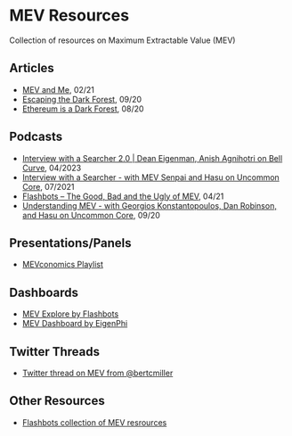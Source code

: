 # MEV Resources
Collection of resources on Maximum Extractable Value (MEV)


## Articles
- [MEV and Me](https://research.paradigm.xyz/MEV), 02/21
- [Escaping the Dark Forest](https://samczsun.com/escaping-the-dark-forest/), 09/20
- [Ethereum is a Dark Forest](https://www.paradigm.xyz/2020/08/ethereum-is-a-dark-forest), 08/20

## Podcasts
- [Interview with a Searcher 2.0 | Dean Eigenman, Anish Agnihotri on Bell Curve](https://open.spotify.com/episode/4UztGP2pazqsP7bLsEO3Br?si=337df0d180df4af2), 04/2023
- [Interview with a Searcher - with MEV Senpai and Hasu on Uncommon Core](https://open.spotify.com/episode/0dJ8pvA070JR1Q4M8oM9hz?si=6SmtOlvNRQmw5rr33Rzbug), 07/2021
- [Flashbots – The Good, Bad and the Ugly of MEV](https://epicenter.tv/episodes/389/), 04/21
- [Understanding MEV - with Georgios Konstantopoulos, Dan Robinson, and Hasu on Uncommon Core](https://podcasters.spotify.com/pod/show/uncommoncore/episodes/Understanding-MEV---with-Georgios-Konstantopoulos--Dan-Robinson--and-Hasu-ejtp3j), 09/20

## Presentations/Panels
- [MEVconomics Playlist](https://www.youtube.com/playlist?list=PLXzKMXK2aHh7bW0j2dhpnLNiIJIMnPgsD)

## Dashboards
- [MEV Explore by Flashbots](https://explore.flashbots.net/)
- [MEV Dashboard by EigenPhi](https://eigenphi.io/)

## Twitter Threads
- [Twitter thread on MEV from @bertcmiller](https://twitter.com/bertcmiller/status/1402665992422047747)

## Other Resources
- [Flashbots collection of MEV resrources]()